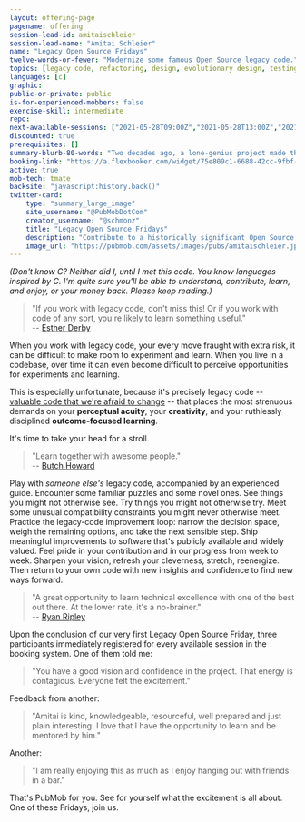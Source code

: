 ```yaml
---
layout: offering-page
pagename: offering
session-lead-id: amitaischleier
session-lead-name: "Amitai Schleier"
name: "Legacy Open Source Fridays"
twelve-words-or-fewer: "Modernize some famous Open Source legacy code."
topics: [legacy code, refactoring, design, evolutionary design, testing, TDD]
languages: [c]
graphic:
public-or-private: public
is-for-experienced-mobbers: false
exercise-skill: intermediate
repo: 
next-available-sessions: ["2021-05-28T09:00Z","2021-05-28T13:00Z","2021-06-04T13:00Z","2021-06-11T13:00Z","2021-06-18T13:00Z","2021-06-25T13:00Z"]
discounted: true
prerequisites: []
summary-blurb-80-words: "Two decades ago, a lone-genius project made the internet more secure and inspired a generation of programmers. Two years ago, it came back to life as a collaborative effort. This historically significant codebase needs plenty of mending and many new features, while also presenting some unusual constraints to focus our decision-making. Contribute to Open Source, enjoy the cumulative effect of your efforts, and gain new insights into your legacy code."
booking-link: "https://a.flexbooker.com/widget/75e809c1-6688-42cc-9fbf-77b001c15991?serviceIds=43065"
active: true
mob-tech: tmate
backsite: "javascript:history.back()"
twitter-card:
    type: "summary_large_image"
    site_username: "@PubMobDotCom"
    creator_username: "@schmonz"
    title: "Legacy Open Source Fridays"
    description: "Contribute to a historically significant Open Source project, enjoy the cumulative effect of your efforts, and gain new insights into *your* legacy code. This codebase needs plenty of mending and many new features, and presents unusual constraints to focus our decision-making."
    image_url: "https://pubmob.com/assets/images/pubs/amitaischleier.jpg"
---
```

_(Don't know C? Neither did I, until I met this code. You know languages inspired by C. I'm quite sure you'll be able to understand, contribute, learn, and enjoy, or your money back. Please keep reading.)_

> "If you work with legacy code, don't miss this!
> Or if you work with code of any sort, you're likely to learn something useful."  
> -- [Esther Derby](https://twitter.com/estherderby/status/1368671178924167169)

When you work with legacy code, your every move fraught with extra risk, it can be difficult to make room to experiment and learn.
When you live in a codebase, over time it can even become difficult to perceive opportunities for experiments and learning.

This is especially unfortunate, because it's precisely legacy code -- [valuable code that we're afraid to change](https://www.legacycode.rocks/podcast-1/episode/27c69746/defining-legacy-code-with-amitai-schleier) -- that places the most strenuous demands on your **perceptual acuity**, your **creativity**, and your ruthlessly disciplined **outcome-focused learning**.

It's time to take your head for a stroll.

> "Learn together with awesome people."  
> -- [Butch Howard](https://twitter.com/butchhoward/status/1369086250217582592)

Play with _someone else's_ legacy code, accompanied by an experienced guide.
Encounter some familiar puzzles and some novel ones.
See things you might not otherwise see.
Try things you might not otherwise try.
Meet some unusual compatibility constraints you might never otherwise meet.
Practice the legacy-code improvement loop: narrow the decision space, weigh the remaining options, and take the next sensible step.
Ship meaningful improvements to software that's publicly available and widely valued.
Feel pride in your contribution and in our progress from week to week.
Sharpen your vision, refresh your cleverness, stretch, reenergize.
Then return to your own code with new insights and confidence to find new ways forward.

> "A great opportunity to learn technical excellence with one of the best out there.
> At the lower rate, it's a no-brainer."  
> -- [Ryan Ripley](https://twitter.com/ryanripley/status/1368660989017735168)

Upon the conclusion of our very first Legacy Open Source Friday, three participants immediately registered for every available session in the booking system.
One of them told me:

> "You have a good vision and confidence in the project.
> That energy is contagious.
> Everyone felt the excitement."

Feedback from another:

> "Amitai is kind, knowledgeable, resourceful, well prepared and just plain interesting.
> I love that I have the opportunity to learn and be mentored by him."

Another:

> "I am really enjoying this as much as I enjoy hanging out with friends in a bar."

That's PubMob for you.
See for yourself what the excitement is all about.
One of these Fridays, join us.